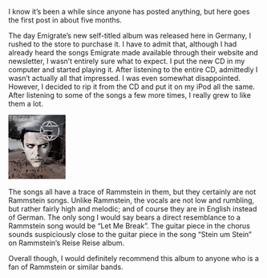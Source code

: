 I know it’s been a while since anyone has posted anything, but here goes the first post in about five months.

The day Emigrate’s new self-titled album was released here in Germany, I rushed to the store to purchase it. I have to admit that, although I had already heard the songs Emigrate made available through their website and newsletter, I wasn’t entirely sure what to expect. I put the new CD in my computer and started playing it. After listening to the entire CD, admittedly I wasn’t actually all that impressed. I was even somewhat disappointed. However, I decided to rip it from the CD and put it on my iPod all the same. After listening to some of the songs a few more times, I really grew to like them a lot.

[![Emigrate](cover.thumbnail.jpg)](https://i0.wp.com/blog.alexseifert.com/wp-content/uploads/2007/09/cover.jpg?ssl=1 "Emigrate")

The songs all have a trace of Rammstein in them, but they certainly are not Rammstein songs. Unlike Rammstein, the vocals are not low and rumbling, but rather fairly high and melodic; and of course they are in English instead of German. The only song I would say bears a direct resemblance to a Rammstein song would be “Let Me Break”. The guitar piece in the chorus sounds suspiciously close to the guitar piece in the song “Stein um Stein” on Rammstein’s Reise Reise album.

Overall though, I would definitely recommend this album to anyone who is a fan of Rammstein or similar bands.